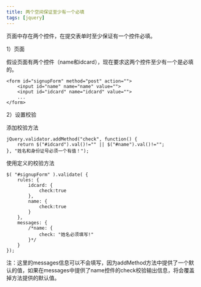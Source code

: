 ```yaml
---
title: 两个空间保证至少有一个必填
tags: [jquery]
---
```


页面中存在两个控件，在提交表单时至少保证有一个控件必填。

1）页面

假设页面有两个控件（name和idcard），现在要求这两个控件至少有一个是必填的。

```
<form id="signupForm" method="post" action="">
    <input id="name" name="name" value="">
    <input id="idcard" name="idcard" value="">
    ...
</form>
```

2）设置校验

添加校验方法

```
jQuery.validator.addMethod("check", function() {
    return $("#idcard").val()!="" || $("#name").val()!="";
}, "姓名和身份证号必须一个有值！");
```

使用定义的校验方法

```
$( "#signupForm" ).validate( {
    rules: {
        idcard: {
            check:true
        },
        name: {
            check:true
        }
    },
    messages: {
        /*name: {
            check: "姓名必须填写!"
        }*/
    }
});
```

注：这里的messages信息可以不会填写，因为addMethod方法中提供了一个默认的值，如果在messages中提供了name控件的check校验输出信息，将会覆盖掉方法提供的默认值。